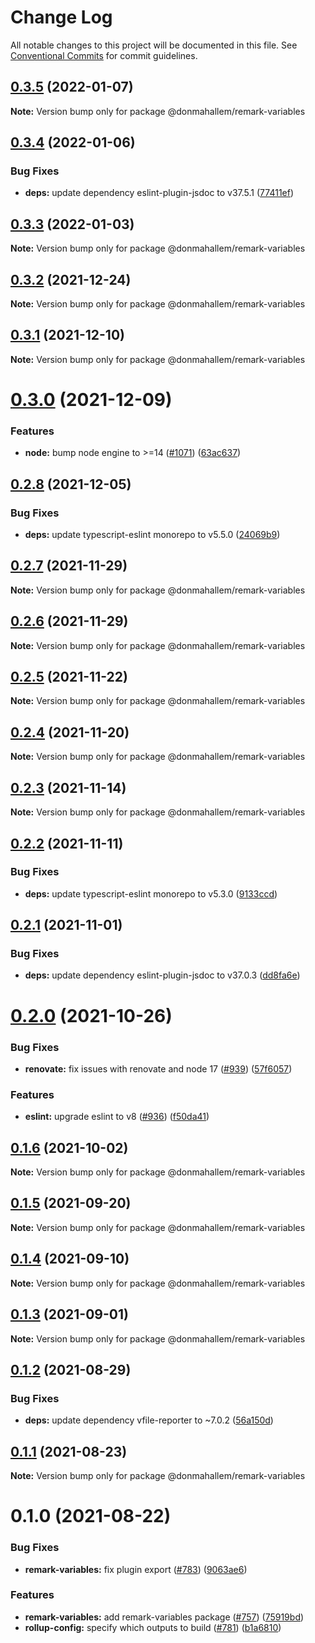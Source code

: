 # Change Log

All notable changes to this project will be documented in this file.
See [Conventional Commits](https://conventionalcommits.org) for commit guidelines.

## [0.3.5](https://github.com/donmahallem/js-libs/compare/@donmahallem/remark-variables@0.3.4...@donmahallem/remark-variables@0.3.5) (2022-01-07)

**Note:** Version bump only for package @donmahallem/remark-variables





## [0.3.4](https://github.com/donmahallem/js-libs/compare/@donmahallem/remark-variables@0.3.3...@donmahallem/remark-variables@0.3.4) (2022-01-06)


### Bug Fixes

* **deps:** update dependency eslint-plugin-jsdoc to v37.5.1 ([77411ef](https://github.com/donmahallem/js-libs/commit/77411efae0824f13cbf46ac3d8280873cd1bfa57))





## [0.3.3](https://github.com/donmahallem/js-libs/compare/@donmahallem/remark-variables@0.3.2...@donmahallem/remark-variables@0.3.3) (2022-01-03)

**Note:** Version bump only for package @donmahallem/remark-variables





## [0.3.2](https://github.com/donmahallem/js-libs/compare/@donmahallem/remark-variables@0.3.1...@donmahallem/remark-variables@0.3.2) (2021-12-24)

**Note:** Version bump only for package @donmahallem/remark-variables





## [0.3.1](https://github.com/donmahallem/js-libs/compare/@donmahallem/remark-variables@0.3.0...@donmahallem/remark-variables@0.3.1) (2021-12-10)

**Note:** Version bump only for package @donmahallem/remark-variables





# [0.3.0](https://github.com/donmahallem/js-libs/compare/@donmahallem/remark-variables@0.2.8...@donmahallem/remark-variables@0.3.0) (2021-12-09)


### Features

* **node:** bump node engine to >=14 ([#1071](https://github.com/donmahallem/js-libs/issues/1071)) ([63ac637](https://github.com/donmahallem/js-libs/commit/63ac63722f070970e7d42062b900deaff63dffdc))





## [0.2.8](https://github.com/donmahallem/js-libs/compare/@donmahallem/remark-variables@0.2.7...@donmahallem/remark-variables@0.2.8) (2021-12-05)


### Bug Fixes

* **deps:** update typescript-eslint monorepo to v5.5.0 ([24069b9](https://github.com/donmahallem/js-libs/commit/24069b9aee9cc6364cfb5cdad2883d5937a3bce4))





## [0.2.7](https://github.com/donmahallem/js-libs/compare/@donmahallem/remark-variables@0.2.6...@donmahallem/remark-variables@0.2.7) (2021-11-29)

**Note:** Version bump only for package @donmahallem/remark-variables





## [0.2.6](https://github.com/donmahallem/js-libs/compare/@donmahallem/remark-variables@0.2.5...@donmahallem/remark-variables@0.2.6) (2021-11-29)

**Note:** Version bump only for package @donmahallem/remark-variables





## [0.2.5](https://github.com/donmahallem/js-libs/compare/@donmahallem/remark-variables@0.2.4...@donmahallem/remark-variables@0.2.5) (2021-11-22)

**Note:** Version bump only for package @donmahallem/remark-variables





## [0.2.4](https://github.com/donmahallem/js-libs/compare/@donmahallem/remark-variables@0.2.3...@donmahallem/remark-variables@0.2.4) (2021-11-20)

**Note:** Version bump only for package @donmahallem/remark-variables





## [0.2.3](https://github.com/donmahallem/js-libs/compare/@donmahallem/remark-variables@0.2.2...@donmahallem/remark-variables@0.2.3) (2021-11-14)

**Note:** Version bump only for package @donmahallem/remark-variables





## [0.2.2](https://github.com/donmahallem/js-libs/compare/@donmahallem/remark-variables@0.2.1...@donmahallem/remark-variables@0.2.2) (2021-11-11)


### Bug Fixes

* **deps:** update typescript-eslint monorepo to v5.3.0 ([9133ccd](https://github.com/donmahallem/js-libs/commit/9133ccd0e089a93be0ddfac41cd8c3ccf4172130))





## [0.2.1](https://github.com/donmahallem/js-libs/compare/@donmahallem/remark-variables@0.2.0...@donmahallem/remark-variables@0.2.1) (2021-11-01)


### Bug Fixes

* **deps:** update dependency eslint-plugin-jsdoc to v37.0.3 ([dd8fa6e](https://github.com/donmahallem/js-libs/commit/dd8fa6e3dc463891aaaaa3be8647cc785f46c282))





# [0.2.0](https://github.com/donmahallem/js-libs/compare/@donmahallem/remark-variables@0.1.6...@donmahallem/remark-variables@0.2.0) (2021-10-26)


### Bug Fixes

* **renovate:** fix issues with renovate and node 17 ([#939](https://github.com/donmahallem/js-libs/issues/939)) ([57f6057](https://github.com/donmahallem/js-libs/commit/57f6057542b9b7f8d70a544a37fe36bf98c859dc))


### Features

* **eslint:** upgrade eslint to v8 ([#936](https://github.com/donmahallem/js-libs/issues/936)) ([f50da41](https://github.com/donmahallem/js-libs/commit/f50da417e4a616fdc7f0969f7eeef29d7d517d49))





## [0.1.6](https://github.com/donmahallem/js-libs/compare/@donmahallem/remark-variables@0.1.5...@donmahallem/remark-variables@0.1.6) (2021-10-02)

**Note:** Version bump only for package @donmahallem/remark-variables





## [0.1.5](https://github.com/donmahallem/js-libs/compare/@donmahallem/remark-variables@0.1.4...@donmahallem/remark-variables@0.1.5) (2021-09-20)

**Note:** Version bump only for package @donmahallem/remark-variables





## [0.1.4](https://github.com/donmahallem/js-libs/compare/@donmahallem/remark-variables@0.1.3...@donmahallem/remark-variables@0.1.4) (2021-09-10)

**Note:** Version bump only for package @donmahallem/remark-variables





## [0.1.3](https://github.com/donmahallem/js-libs/compare/@donmahallem/remark-variables@0.1.2...@donmahallem/remark-variables@0.1.3) (2021-09-01)

**Note:** Version bump only for package @donmahallem/remark-variables





## [0.1.2](https://github.com/donmahallem/js-libs/compare/@donmahallem/remark-variables@0.1.1...@donmahallem/remark-variables@0.1.2) (2021-08-29)


### Bug Fixes

* **deps:** update dependency vfile-reporter to ~7.0.2 ([56a150d](https://github.com/donmahallem/js-libs/commit/56a150db5020a5e44e5c0f78ce0ef11d2a0f6d90))





## [0.1.1](https://github.com/donmahallem/js-libs/compare/@donmahallem/remark-variables@0.1.0...@donmahallem/remark-variables@0.1.1) (2021-08-23)

**Note:** Version bump only for package @donmahallem/remark-variables





# 0.1.0 (2021-08-22)


### Bug Fixes

* **remark-variables:** fix plugin export ([#783](https://github.com/donmahallem/js-libs/issues/783)) ([9063ae6](https://github.com/donmahallem/js-libs/commit/9063ae671b39d2f0b20293753c7dbad4cc8136d5))


### Features

* **remark-variables:** add remark-variables package ([#757](https://github.com/donmahallem/js-libs/issues/757)) ([75919bd](https://github.com/donmahallem/js-libs/commit/75919bd3d7c8a6a608d42ddfbbade1ccb9efde43))
* **rollup-config:** specify which outputs to build ([#781](https://github.com/donmahallem/js-libs/issues/781)) ([b1a6810](https://github.com/donmahallem/js-libs/commit/b1a68103fe94150022ba71c552528c8a88b7a7c1))

